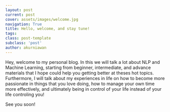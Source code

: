 ```yaml
---
layout: post
current: post
cover: assets/images/welcome.jpg
navigation: True
title: Hello, welcome, and stay tune!
tags:
class: post-template
subclass: 'post'
author: akurniawan
---
```


Hey, welcome to my personal blog. In this we will talk a lot about NLP and Machine Learning, starting from beginner, intermediate, and advance materials that I hope could help you getting better at theses hot topics. Furthermore, I will talk about my experiences in life on how to become more passionate in things that you love doing, how to manage your own time more effectively, and ultimately being in control of your life instead of your life controling you!

See you soon!
